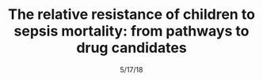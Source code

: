 ---
title: "The relative resistance of children to sepsis mortality: from pathways to drug candidates"
image: "images/writing/post-12.jpg"
link: "https://www.embopress.org/doi/full/10.15252/msb.20177998"
categories: ['Journal Article']
date: "5/17/18"
order: "25"
draft: false
---